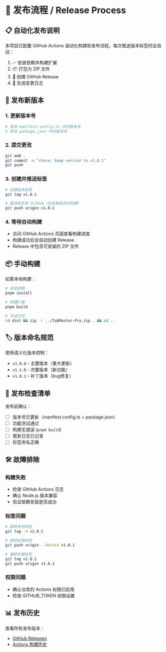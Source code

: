 # 🚀 发布流程 / Release Process

## 📋 自动化发布说明

本项目已配置 GitHub Actions 自动化构建和发布流程，每次推送版本标签时会自动：

1. ✅ 安装依赖并构建扩展
2. 📦 打包为 ZIP 文件
3. 🚀 创建 GitHub Release
4. 📄 生成变更日志

## 🔖 发布新版本

### 1. 更新版本号
```bash
# 修改 manifest.config.ts 中的版本号
# 修改 package.json 中的版本号
```

### 2. 提交更改
```bash
git add .
git commit -m "chore: bump version to v1.0.1"
git push
```

### 3. 创建并推送标签
```bash
# 创建版本标签
git tag v1.0.1

# 推送标签到 GitHub（这会触发自动构建）
git push origin v1.0.1
```

### 4. 等待自动构建
- 访问 GitHub Actions 页面查看构建进度
- 构建成功后会自动创建 Release
- Release 中包含可安装的 ZIP 文件

## 📦 手动构建

如需本地构建：

```bash
# 安装依赖
pnpm install

# 构建扩展
pnpm build

# 手动打包
cd dist && zip -r ../TabMaster-Pro.zip . && cd ..
```

## 🏷️ 版本命名规范

使用语义化版本控制：
- `v1.0.0` - 主要版本（重大更新）
- `v1.1.0` - 次要版本（新功能）
- `v1.0.1` - 补丁版本（bug修复）

## 📝 发布检查清单

发布前确认：
- [ ] 版本号已更新（manifest.config.ts + package.json）
- [ ] 功能测试通过
- [ ] 构建无错误 (`pnpm build`)
- [ ] 更新日志已记录
- [ ] 标签命名正确

## 🛠️ 故障排除

### 构建失败
- 检查 GitHub Actions 日志
- 确认 Node.js 版本兼容
- 验证依赖安装是否成功

### 标签问题
```bash
# 删除本地标签
git tag -d v1.0.1

# 删除远程标签
git push origin --delete v1.0.1

# 重新创建标签
git tag v1.0.1
git push origin v1.0.1
```

### 权限问题
- 确认仓库的 Actions 权限已启用
- 检查 GITHUB_TOKEN 权限设置

## 📊 发布历史

查看所有发布版本：
- [GitHub Releases](https://github.com/icatw/TabMaster-Pro/releases)
- [Actions 构建历史](https://github.com/icatw/TabMaster-Pro/actions)